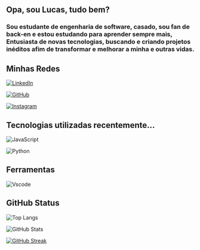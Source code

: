 ## Opa, sou Lucas, tudo bem?

### Sou estudante de engenharia de software, casado, sou fan de back-en e estou estudando para aprender sempre mais, Entusiasta de novas tecnologias, buscando e criando projetos inéditos afim de transformar e melhorar a minha e outras vidas.



## Minhas Redes

[![LinkedIn](https://img.shields.io/badge/LinkedIn-0077B5?style=for-the-badge&logo=linkedin&logoColor=white)](https://www.linkedin.com/in/lucasbasillio)

[![GitHub](https://img.shields.io/badge/GitHub-100000?style=for-the-badge&logo=github&logoColor=white)](https://github.com/lucasbasillio)

[![Instagram](https://img.shields.io/badge/-Instagram-%23E4405F?style=for-the-badge&logo=instagram&logoColor=white)](https://www.instagram.com/l.basilio_)

## Tecnologias utilizadas recentemente...

![JavaScript](https://img.shields.io/badge/JavaScript-F7DF1E?style=for-the-badge&logo=javascript&logoColor=black)

![Python](https://img.shields.io/badge/python-3670A0?style=for-the-badge&logo=python&logoColor=ffdd54)

## Ferramentas
![Vscode](https://img.shields.io/badge/Vscode-007ACC?style=for-the-badge&logo=visual-studio-code&logoColor=white)


## GitHub Status
![Top Langs](https://github-readme-stats-git-masterrstaa-rickstaa.vercel.app/api/top-langs/?username=lucasbasillio&layout=compact&bg_color=000&border_color=30A3DC&title_color=E94D5F&text_color=FFF)


![GitHub Stats](https://github-readme-stats.vercel.app/api?username=lucasbasillio&theme=transparent&bg_color=000&border_color=30A3DC&show_icons=true&icon_color=30A3DC&title_color=E94D5F&text_color=FFF)


[![GitHub Streak](https://streak-stats.demolab.com/?user=lucasbasillio&theme=bear&background=000&border=30A3DC&dates=FFF)](https://git.io/streak-stats)

<!---
lucasbasillio/lucasbasillio is a ✨ special ✨ repository because its `README.md` (this file) appears on your GitHub profile.
You can click the Preview link to take a look at your changes.
--->
